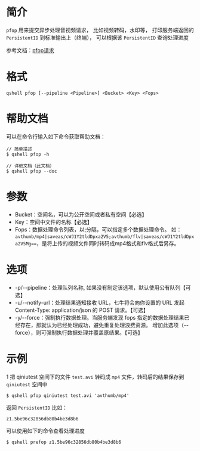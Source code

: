 # 简介
`pfop` 用来提交异步处理音视频请求， 比如视频转码，水印等， 打印服务端返回的 `PersistentID` 到标准输出上（终端）， 可以根据该 `PersistentID` 查询处理进度

参考文档：[pfop请求](http://developer.qiniu.com/code/v6/api/dora-api/pfop/pfop.html)

# 格式
```
qshell pfop [--pipeline <Pipeline>] <Bucket> <Key> <Fops>
``` 

# 帮助文档
可以在命令行输入如下命令获取帮助文档：
```
// 简单描述
$ qshell pfop -h 

// 详细文档（此文档）
$ qshell pfop --doc
```

# 参数
- Bucket：空间名，可以为公开空间或者私有空间【必选】
- Key：空间中文件的名称【必选】
- Fops：数据处理命令列表，以;分隔，可以指定多个数据处理命令。
  如： `avthumb/mp4|saveas/cWJ1Y2tldDpxa2V5;avthumb/flv|saveas/cWJ1Y2tldDpxa2V5Mg==`，是将上传的视频文件同时转码成mp4格式和flv格式后另存。
  
# 选项
- -p/--pipeline：处理队列名称, 如果没有制定该选项，默认使用公有队列【可选】
- -u/--notify-url：处理结果通知接收 URL，七牛将会向你设置的 URL 发起 Content-Type: application/json 的 POST 请求。【可选】
- -y/--force：强制执行数据处理。当服务端发现 fops 指定的数据处理结果已经存在，那就认为已经处理成功，避免重复处理浪费资源。 增加此选项（--force），则可强制执行数据处理并覆盖原结果。【可选】

# 示例
1 把 qiniutest 空间下的文件 `test.avi` 转码成 `mp4` 文件，转码后的结果保存到 `qiniutest` 空间中
```
$ qshell pfop qiniutest test.avi 'avthumb/mp4'
```

返回 `PersistentID` 比如：
```
z1.5be96c32856db80b4be3d8b6
```

可以使用如下的命令查看处理进度
```
$ qshell prefop z1.5be96c32856db80b4be3d8b6
```
